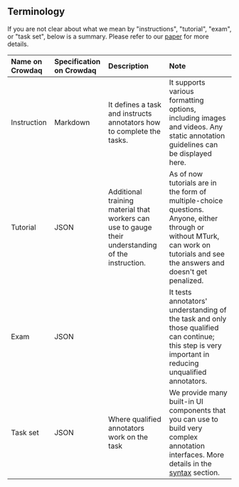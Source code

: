 Terminology
-----------

If you are not clear about what we mean by "instructions", "tutorial", "exam", or "task set", below is a summary. Please refer to our [paper](https://arxiv.org/abs/2010.06694) for more details.

| Name on Crowdaq  | Specification on Crowdaq| Description | Note |
|:------------|:------------|:----------------------|:-------------|
|Instruction| Markdown |  It defines a task and instructs annotators how to complete the tasks. | It supports various formatting options, including images and videos. Any static annotation guidelines can be displayed here. |
|Tutorial | JSON | Additional training material that workers can use to gauge their understanding of the instruction. |  As of now tutorials are in the form of multiple-choice questions. Anyone, either through or without MTurk, can work on tutorials and see the answers and doesn't get penalized. |
Exam | JSON | | It tests annotators' understanding of the task and only those qualified can continue; this step is very important in reducing unqualified annotators. | Another collection of multiple-choice questions. Participants will only have a finite number of opportunities to work on it, and each time they will see a random subset from a larger pool. After finishing an exam, participants are informed of how many mistakes they have made and whether they have passed, but they do not receive feedback on individual questions. |
|Task set | JSON | Where qualified annotators work on the task | We provide many built-in UI components that you can use to build very complex annotation interfaces. More details in the [syntax](syntax.md) section.|


